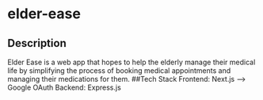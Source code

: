 # elder-ease
## Description
Elder Ease is a web app that hopes to help the elderly manage their medical life by simplifying the process of booking medical appointments and managing their medications for them.
##Tech Stack
Frontend: Next.js
  --> Google OAuth
Backend: Express.js
